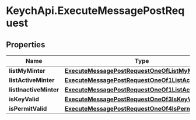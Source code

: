 # KeychApi.ExecuteMessagePostRequest

## Properties

Name | Type | Description | Notes
------------ | ------------- | ------------- | -------------
**listMyMinter** | [**ExecuteMessagePostRequestOneOfListMyMinter**](ExecuteMessagePostRequestOneOfListMyMinter.md) |  | 
**listActiveMinter** | [**ExecuteMessagePostRequestOneOf1ListActiveMinter**](ExecuteMessagePostRequestOneOf1ListActiveMinter.md) |  | 
**listInactiveMinter** | [**ExecuteMessagePostRequestOneOf1ListActiveMinter**](ExecuteMessagePostRequestOneOf1ListActiveMinter.md) |  | 
**isKeyValid** | [**ExecuteMessagePostRequestOneOf3IsKeyValid**](ExecuteMessagePostRequestOneOf3IsKeyValid.md) |  | 
**isPermitValid** | [**ExecuteMessagePostRequestOneOf4IsPermitValid**](ExecuteMessagePostRequestOneOf4IsPermitValid.md) |  | 


